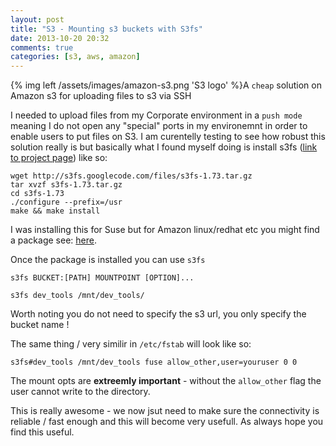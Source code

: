 ```yaml
---
layout: post
title: "S3 - Mounting s3 buckets with S3fs"
date: 2013-10-20 20:32
comments: true
categories: [s3, aws, amazon]
---
```


{% img left /assets/images/amazon-s3.png 'S3 logo' %}A `cheap` solution on Amazon s3 for uploading files to s3 via SSH

I needed to upload files from my Corporate environment in a `push mode` meaning I do not open any "special" ports in my environemnt in order to enable users to put files on S3.
I am curentelly testing to see how robust this solution really is but basically what I found myself doing is install s3fs ([link to project page](https://code.google.com/p/s3fs/)) like so:

	wget http://s3fs.googlecode.com/files/s3fs-1.73.tar.gz
	tar xvzf s3fs-1.73.tar.gz
	cd s3fs-1.73
	./configure --prefix=/usr
	make && make install

I was installing this for Suse but for Amazon linux/redhat etc you might find a package see: [here](http://rpmfind.net/linux/rpm2html/search.php?query=fuse-s3fs).


Once the package is installed you can use `s3fs` 

	s3fs BUCKET:[PATH] MOUNTPOINT [OPTION]...

	s3fs dev_tools /mnt/dev_tools/ 

Worth noting you do not need to specify the s3 url, you only specify the bucket name !

The same thing / very similir in `/etc/fstab` will look like so:

	s3fs#dev_tools /mnt/dev_tools fuse allow_other,user=youruser 0 0

The mount opts are **extreemly important** - without the `allow_other` flag the user cannot write to the directory.


This is really awesome - we now jsut need to make sure the connectivity is reliable / fast enough and this will become very usefull.
As always hope you find this useful.
